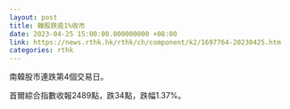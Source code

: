 ```yaml
---
layout: post
title: 韓股跌逾1%收市
date: 2023-04-25 15:00:00.000000000 +08:00
link: https://news.rthk.hk/rthk/ch/component/k2/1697764-20230425.htm
categories: rthk
---
```


南韓股市連跌第4個交易日。

首爾綜合指數收報2489點，跌34點，跌幅1.37%。
